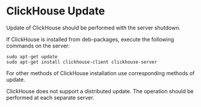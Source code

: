# ClickHouse Update

Update of ClickHouse should be performed with the server shutdown.

If ClickHouse is installed from deb-packages, execute the following commands on the server:

```
sudo apt-get update
sudo apt-get install clickhouse-client clickhouse-server
```

For other methods of ClickHouse installation use corresponding methods of update.

ClickHouse does not support a distributed update. The operation should be performed at each separate server.

